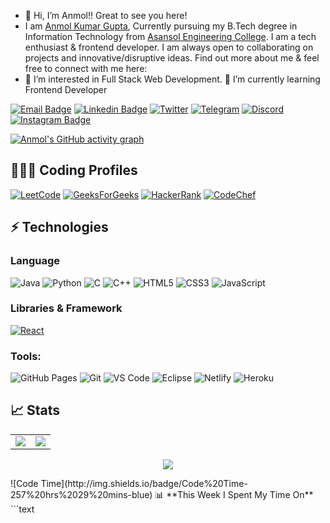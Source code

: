 - 👋 Hi, I’m Anmol!! Great to see you here! 
- I am [Anmol Kumar Gupta](http://anmolkgupta.github.io/), Currently pursuing my B.Tech degree in Information Technology from [Asansol Engineering College](https://www.aecwb.edu.in/). I am a tech enthusiast & frontend developer. I am always open to collaborating on projects and innovative/disruptive ideas. Find out more about me & feel free to connect with me here:
- 👀 I’m interested in Full Stack Web Development. 🌱 I’m currently learning Frontend Developer

[![Email Badge](https://img.shields.io/badge/-Email-c14438?style=flat-square&logo=Gmail&logoColor=white&link=mailto:kanmolgupta@gmail.com@gmail.com)](mailto:kanmolgupta8@gmail.com)
[![Linkedin Badge](https://img.shields.io/badge/-LinkedIn-blue?style=flat-square&logo=Linkedin&logoColor=white&link=https://www.linkedin.com/in/anmol-kumar-gupta-620a9b202/)](https://www.linkedin.com/in/anmol-kumar-gupta-620a9b202/)
[![Twitter](https://img.shields.io/badge/Twitter-1DA1F2?style=flat-square&logo=twitter&logoColor=white)](https://twitter.com/)
[![Telegram](https://img.shields.io/badge/-Telegram-blue?style=flat-square&logo=Telegram&logoColor=white)](https://t.me/kanmolgupta)
[![Discord](https://img.shields.io/badge/-Discord-7289DA?style=flat-square&logo=discord&logoColor=white)](https://discordapp.com/users/)
[![Instagram Badge](https://img.shields.io/badge/-Instagram-purple?style=flat-square&logo=instagram&logoColor=white&link=https://instagram.com//)](https://instagram.com/)<!-- [![Hashnode Badge](https://img.shields.io/badge/-Hashnode-03a57a?style=flat-square&labelColor=000000&logo=Hashnode&link=https://thepranaygupta.hashnode.dev/)](https://.hashnode.dev/) -->
<!-- [![Website Badge](https://img.shields.io/badge/-Portfolio-black?style=flat-square&logo=Wordpress&logoColor=white&link=https://anmolkgupta.github.io/)](https://anmolkgupta.github.io/) -->
<!-- [![Youtube Badge](https://img.shields.io/badge/-YouTube-darkred?style=flat-square&logo=youtube&logoColor=white&link=https://www.youtube.com/channel/channel_id)](https://www.youtube.com/channel/channel_id) -->
[![Anmol's GitHub activity graph](https://activity-graph.herokuapp.com/graph?username=anmolkgupta&theme=xcode)](https://github.com/anmolkgupta)
## 👨🏻‍💻 Coding Profiles
[![LeetCode](https://img.shields.io/badge/-LeetCode-FFA116?style=flat-square&logo=LeetCode&logoColor=black)](https://leetcode.com/)
[![GeeksForGeeks](https://img.shields.io/badge/-GeeksForGeeks-05CC47?style=flat-square&logo=GeeksForGeeks&logoColor=black)](https://auth.geeksforgeeks.org/user/)
[![HackerRank](https://img.shields.io/badge/-HackerRank-2EC866?style=flat-square&logo=HackerRank&logoColor=white)](https://www.hackerrank.com/)
[![CodeChef](https://img.shields.io/badge/-CodeChef-5B4638?style=flat-square&logo=CodeChef&logoColor=white)](https://www.codechef.com/users/)
## ⚡ Technologies
### Language
![Java](https://img.shields.io/badge/-java-E34A86?style=flat-square&logo=java)
![Python](https://img.shields.io/badge/-Python-black?style=flat-square&logo=Python)
![C](https://img.shields.io/badge/-C-00599C?style=flat-square&logo=c)
![C++](https://img.shields.io/badge/-C++-00599C?style=flat-square&logo=cplusplus)
![HTML5](https://img.shields.io/badge/-HTML5-E34F26?style=flat-square&logo=html5&logoColor=white)
![CSS3](https://img.shields.io/badge/-CSS3-1572B6?style=flat-square&logo=css3)
![JavaScript](https://img.shields.io/badge/-JavaScript-black?style=flat-square&logo=javascript)
### Libraries & Framework
[![React](https://img.shields.io/badge/-React-black?style=flat-square&logo=react)](https://reactjs.org/)


### Tools:
![GitHub Pages](https://img.shields.io/badge/GitHub%20Pages-%23327FC7.svg?logo=github&style=flat-square&logoColor=white)
![Git](https://img.shields.io/badge/-Git-black?style=flat-square&logo=git)
![VS Code](https://img.shields.io/badge/-VS%20Code-007ACC?style=flat-square&logo=visual-studio-code)
![Eclipse](https://img.shields.io/badge/Eclipse-2C2255?style=flat-square&logo=eclipse&logoColor=white)
![Netlify](https://img.shields.io/badge/-Netlify-%2300C7B7?style=flat-square&logo=netlify&logoColor=ffffff)
![Heroku](https://img.shields.io/badge/Heroku%20-%23430098.svg?style=flat-square&logo=heroku&logoColor=white)<!-- ![DigitalOcean](https://img.shields.io/badge/-Digital%20Ocean-darkblue?style=flat-square&logo=digitalocean) -->
<!-- ![Amazon AWS](https://img.shields.io/badge/Amazon%20AWS-232F3E?style=flat-square&logo=amazon-aws)
![Microsoft Azure](https://img.shields.io/badge/Microsoft%20Azure-232F7E?style=flat-square&logo=microsoft-azure)
![Google Cloud](https://img.shields.io/badge/Google%20Cloud-black?style=flat-square&logo=google-cloud)
![Docker](https://img.shields.io/badge/-Docker-black?style=flat-square&logo=docker) -->
<!-- ![Postman](https://img.shields.io/badge/Postman-FF6C37?logo=postman&logoColor=white) -->
## 📈 Stats
<table>
<tr>
<td>
<img src="https://github-readme-stats.vercel.app/api?username=anmolkguptagupta&include_all_commits=true&count_private=true&show_icons=true&line_height=20&theme=tokyonight"/>
<td><img src="https://github-readme-stats.vercel.app/api/top-langs?username=anmolkgupta&show_icons=true&locale=en&layout=compact&theme=tokyonight" />
</td>
</tr>
</table>
<p align="center">
<img align="center" src="https://github-readme-streak-stats.herokuapp.com/?user=anmolkgupta&theme=tokyonight" />
</p>
<!--START_SECTION:waka-->
![Code Time](http://img.shields.io/badge/Code%20Time-257%20hrs%2029%20mins-blue)
📊 **This Week I Spent My Time On** 
```text
